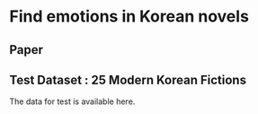 # Find emotions in Korean novels
## Paper 
## Test Dataset : 25 Modern Korean Fictions
The data for test is available here.
### 
